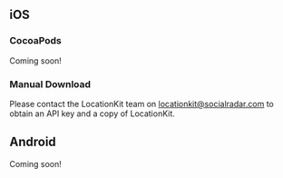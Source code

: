 ## iOS

### CocoaPods

Coming soon!

### Manual Download

Please contact the LocationKit team on [locationkit@socialradar.com](mailto:locationkit@socialradar.com) to obtain an API key and a copy of LocationKit.

## Android

Coming soon!
